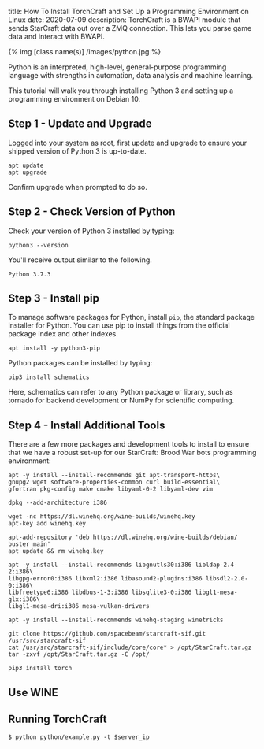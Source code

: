 title:  How To Install TorchCraft and Set Up a Programming Environment on Linux
date: 2020-07-09
description: TorchCraft is a BWAPI module that sends StarCraft data out over a ZMQ connection. This lets you parse game data and interact with BWAPI. 

{% img [class name(s)] /images/python.jpg %}

Python is an interpreted, high-level, general-purpose programming language with strengths in automation, data analysis and machine learning.

This tutorial will walk you through installing Python 3 and setting up a programming environment on Debian 10.

## Step 1 - Update and Upgrade

Logged into your system as root, first update and upgrade to ensure your shipped version of Python 3 is up-to-date.

```
apt update
apt upgrade
```

Confirm upgrade when prompted to do so.


## Step 2 - Check Version of Python

Check your version of Python 3 installed by typing:

```
python3 --version
```

You'll receive output similar to the following.

```
Python 3.7.3
```

## Step 3 - Install pip

To manage software packages for Python, install `pip`, the standard package installer for Python. You can use pip to install things from the official package index and other indexes. 

```
apt install -y python3-pip
```

Python packages can be installed by typing:

```
pip3 install schematics 
```

Here, schematics can refer to any Python package or library, such as tornado for backend development or NumPy for scientific computing. 

## Step 4 - Install Additional Tools
There are a few more packages and development tools to install to ensure that we have a robust set-up for our StarCraft: Brood War bots programming environment:

```
apt -y install --install-recommends git apt-transport-https\ 
gnupg2 wget software-properties-common curl build-essential\ 
gfortran pkg-config make cmake libyaml-0-2 libyaml-dev vim
```

```
dpkg --add-architecture i386
```

```
wget -nc https://dl.winehq.org/wine-builds/winehq.key
apt-key add winehq.key
```

```
apt-add-repository 'deb https://dl.winehq.org/wine-builds/debian/ buster main'
apt update && rm winehq.key
```

```
apt -y install --install-recommends libgnutls30:i386 libldap-2.4-2:i386\ 
libgpg-error0:i386 libxml2:i386 libasound2-plugins:i386 libsdl2-2.0-0:i386\ 
libfreetype6:i386 libdbus-1-3:i386 libsqlite3-0:i386 libgl1-mesa-glx:i386\ 
libgl1-mesa-dri:i386 mesa-vulkan-drivers
```

```
apt -y install --install-recommends winehq-staging winetricks
```

```
git clone https://github.com/spacebeam/starcraft-sif.git /usr/src/starcraft-sif
cat /usr/src/starcraft-sif/include/core/core* > /opt/StarCraft.tar.gz
tar -zxvf /opt/StarCraft.tar.gz -C /opt/
```


```
pip3 install torch
``` 

## Use WINE

## Running TorchCraft

`$ python python/example.py -t $server_ip`

